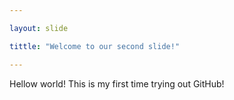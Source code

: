 ```yaml
---

layout: slide

tittle: "Welcome to our second slide!"

---
```


Hellow world! This is my first time trying out GitHub!
